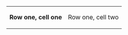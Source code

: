 <table>
<tbody>
<tr>
<td>

**Row one, cell one**

</td>
<td>

Row one, cell two

</td>
</tr>
</tbody>
</table>


